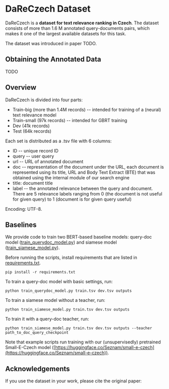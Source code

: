 # DaReCzech Dataset

DaReCzech is a **dataset for text relevance ranking in Czech**. The dataset consists of more than 1.6 M annotated query-documents pairs, which makes it one of the largest available datasets for this task.

The dataset was introduced in paper TODO.

## Obtaining the Annotated Data
TODO

## Overview 
DaReCzech is divided into four parts: 
- Train-big (more than 1.4M records) -- intended for training of a (neural) text relevance model
- Train-small (97k records) -- intended for GBRT training
- Dev (41k records)
- Test (64k records)

Each set is distributed as a .tsv file with 6 columns:
- ID -- unique record ID
- query -- user query
- url -- URL of annotated document
- doc -- representation of the document under the URL, each document is represented using its title, URL and Body Text Extract (BTE) that was obtained using the internal module of our search engine
- title: document title
- label -- the annotated relevance between the query and document. There are 5 relevance labels ranging from 0 (the document is not useful for given query) to 1 (document is for given query useful)

Encoding: UTF-8.

## Baselines
We provide code to train two BERT-based baseline models: query-doc model ([train_querydoc_model.py](train_querydoc_model.py)) and siamese model ([train_siamese_model.py](train_siamese_model.py)). 

Before running the scripts, install requirements that are listed in [requirements.txt](requirements.txt).

```
pip install -r requirements.txt
```

To train a query-doc model with basic settings, run:

```
python train_querydoc_model.py train.tsv dev.tsv outputs
```

To train a siamese model without a teacher, run:
```
python train_siamese_model.py train.tsv dev.tsv outputs
```

To train it with a query-doc teacher, run:
```
python train_siamese_model.py train.tsv dev.tsv outputs --teacher path_to_doc_query_checkpoint
```

Note that example scripts run training with our (unsupervisedly) pretrained Small-E-Czech model ([https://huggingface.co/Seznam/small-e-czech](https://huggingface.co/Seznam/small-e-czech)).

## Acknowledgements

If you use the dataset in your work, please cite the original paper:

```

```